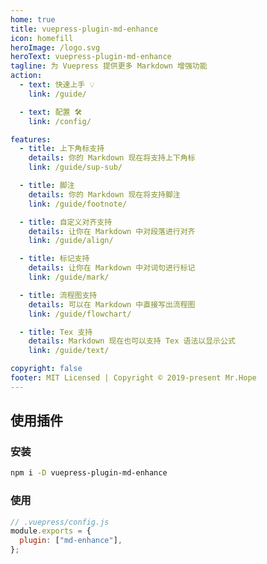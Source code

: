 ```yaml
---
home: true
title: vuepress-plugin-md-enhance
icon: homefill
heroImage: /logo.svg
heroText: vuepress-plugin-md-enhance
tagline: 为 Vuepress 提供更多 Markdown 增强功能
action:
  - text: 快速上手 💡
    link: /guide/

  - text: 配置 🛠
    link: /config/

features:
  - title: 上下角标支持
    details: 你的 Markdown 现在将支持上下角标
    link: /guide/sup-sub/

  - title: 脚注
    details: 你的 Markdown 现在将支持脚注
    link: /guide/footnote/

  - title: 自定义对齐支持
    details: 让你在 Markdown 中对段落进行对齐
    link: /guide/align/

  - title: 标记支持
    details: 让你在 Markdown 中对词句进行标记
    link: /guide/mark/

  - title: 流程图支持
    details: 可以在 Markdown 中直接写出流程图
    link: /guide/flowchart/

  - title: Tex 支持
    details: Markdown 现在也可以支持 Tex 语法以显示公式
    link: /guide/text/

copyright: false
footer: MIT Licensed | Copyright © 2019-present Mr.Hope
---
```


## 使用插件

### 安装

```bash
npm i -D vuepress-plugin-md-enhance
```

### 使用

```js {3}
// .vuepress/config.js
module.exports = {
  plugin: ["md-enhance"],
};
```
